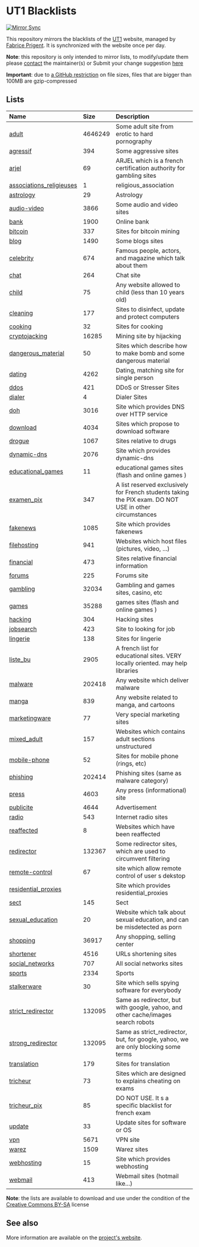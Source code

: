 # UT1 Blacklists

[![Mirror Sync](https://github.com/arfshl/ut1-blacklists/actions/workflows/mirrorsync.yml/badge.svg)](https://github.com/arfshl/ut1-blacklists/actions/workflows/mirrorsync.yml)

This repository mirrors the blacklists of the [UT1](http://www.ut-capitole.fr) website, managed by [Fabrice Prigent](http://www.ut-capitole.fr/m-fabrice-prigent--15063.kjsp?RH=1319195296040). It is synchronized with the website once per day.

__Note__: this repository is only intended to mirror lists, to modify/update them please [contact](#see-also) the maintainer(s) or Submit your change suggestion [here](https://dsi.ut-capitole.fr/cgi-bin/squidguard_modify.cgi)

__Important__: due to [a GitHub restriction](https://docs.github.com/en/repositories/working-with-files/managing-large-files/about-large-files-on-github#file-size-limits) on file sizes, files that are bigger than 100MB are gzip-compressed

## Lists
| Name | Size | Description |
|:-----|:-----|:------------|
| [adult](blacklists/adult) | 4646249 | Some adult site from erotic to hard pornography |
| [agressif](blacklists/agressif) | 394 | Some aggressive sites |
| [arjel](blacklists/arjel) | 69 | ARJEL which is a french certification authority for gambling sites |
| [associations_religieuses](blacklists/associations_religieuses) | 1 | religious_association |
| [astrology](blacklists/astrology) | 29 | Astrology |
| [audio-video](blacklists/audio-video) | 3866 | Some audio and video sites |
| [bank](blacklists/bank) | 1900 | Online bank |
| [bitcoin](blacklists/bitcoin) | 337 | Sites for bitcoin mining |
| [blog](blacklists/blog) | 1490 | Some blogs sites |
| [celebrity](blacklists/celebrity) | 674 | Famous people, actors, and magazine which talk about them |
| [chat](blacklists/chat) | 264 | Chat site |
| [child](blacklists/child) | 75 | Any website allowed to child (less than 10 years old) |
| [cleaning](blacklists/cleaning) | 177 | Sites to disinfect, update and protect computers |
| [cooking](blacklists/cooking) | 32 | Sites for cooking |
| [cryptojacking](blacklists/cryptojacking) | 16285 | Mining site by hijacking |
| [dangerous_material](blacklists/dangerous_material) | 50 | Sites which describe how to make bomb and some dangerous material |
| [dating](blacklists/dating) | 4262 | Dating, matching site for single person |
| [ddos](blacklists/ddos) | 421 | DDoS or Stresser Sites |
| [dialer](blacklists/dialer) | 4 | Dialer Sites |
| [doh](blacklists/doh) | 3016 | Site which provides DNS over HTTP service |
| [download](blacklists/download) | 4034 | Sites which propose to download software |
| [drogue](blacklists/drogue) | 1067 | Sites relative to drugs |
| [dynamic-dns](blacklists/dynamic-dns) | 2076 | Site which provides dynamic-dns |
| [educational_games](blacklists/educational_games) | 11 | educational games sites (flash and online games ) |
| [examen_pix](blacklists/examen_pix) | 347 | A list reserved exclusively for French students taking the PIX exam. DO NOT USE in other circumstances |
| [fakenews](blacklists/fakenews) | 1085 | Site which provides fakenews |
| [filehosting](blacklists/filehosting) | 941 | Websites which host files (pictures, video, ...) |
| [financial](blacklists/financial) | 473 | Sites relative financial information |
| [forums](blacklists/forums) | 225 | Forums site |
| [gambling](blacklists/gambling) | 32034 | Gambling and games sites, casino, etc |
| [games](blacklists/games) | 35288 | games sites (flash and online games ) |
| [hacking](blacklists/hacking) | 304 | Hacking sites |
| [jobsearch](blacklists/jobsearch) | 423 | Site to looking for job |
| [lingerie](blacklists/lingerie) | 138 | Sites for lingerie |
| [liste_bu](blacklists/liste_bu) | 2905 | A french list for educational sites. VERY locally oriented. may help libraries |
| [malware](blacklists/malware) | 202418 | Any website which deliver malware |
| [manga](blacklists/manga) | 839 | Any website related to manga, and cartoons |
| [marketingware](blacklists/marketingware) | 77 | Very special marketing sites |
| [mixed_adult](blacklists/mixed_adult) | 157 | Websites which contains adult sections unstructured |
| [mobile-phone](blacklists/mobile-phone) | 52 | Sites for mobile phone (rings, etc) |
| [phishing](blacklists/phishing) | 202414 | Phishing sites (same as malware category) |
| [press](blacklists/press) | 4603 | Any press (informational) site |
| [publicite](blacklists/publicite) | 4644 | Advertisement |
| [radio](blacklists/radio) | 543 | Internet radio sites |
| [reaffected](blacklists/reaffected) | 8 | Websites which have been reaffected |
| [redirector](blacklists/redirector) | 132367 | Some redirector sites, which are used to circumvent filtering |
| [remote-control](blacklists/remote-control) | 67 | site which allow remote control of user s dekstop |
| [residential_proxies](blacklists/residential_proxies) |  | Site which provides residential_proxies |
| [sect](blacklists/sect) | 145 | Sect |
| [sexual_education](blacklists/sexual_education) | 20 | Website which talk about sexual education, and can be misdetected as porn |
| [shopping](blacklists/shopping) | 36917 | Any shopping, selling center |
| [shortener](blacklists/shortener) | 4516 | URLs shortening sites |
| [social_networks](blacklists/social_networks) | 707 | All social networks sites |
| [sports](blacklists/sports) | 2334 | Sports |
| [stalkerware](blacklists/stalkerware) | 30 | Site which sells spying software for everybody |
| [strict_redirector](blacklists/strict_redirector) | 132095 | Same as redirector, but with google, yahoo, and other cache/images search robots |
| [strong_redirector](blacklists/strong_redirector) | 132095 | Same as strict_redirector, but, for google, yahoo, we are only blocking some terms |
| [translation](blacklists/translation) | 179 | Sites for translation |
| [tricheur](blacklists/tricheur) | 73 | Sites which are designed to explains cheating on exams |
| [tricheur_pix](blacklists/tricheur_pix) | 85 | DO NOT USE. It s a specific blacklist for french exam |
| [update](blacklists/update) | 33 | Update sites for software or OS |
| [vpn](blacklists/vpn) | 5671 | VPN site |
| [warez](blacklists/warez) | 1509 | Warez sites |
| [webhosting](blacklists/webhosting) | 15 | Site which provides webhosting |
| [webmail](blacklists/webmail) | 413 | Webmail sites (hotmail like...) |

__Note__: the lists are available to download and use under the condition of the [Creative Commons BY-SA](https://creativecommons.org/licenses/by-sa/4.0/)  license

## See also
More information are available on the [project's website](http://dsi.ut-capitole.fr/blacklists/index_en.php).
